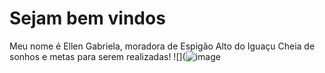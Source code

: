 # Sejam bem vindos 

Meu nome é Ellen Gabriela, moradora de Espigão Alto do Iguaçu 
Cheia de sonhos e metas para serem realizadas!
![](![image](https://github.com/ellenzuz/Ellen/assets/163548224/b5912d4a-59b3-48e9-aebd-d8a3bb6d4a57)
